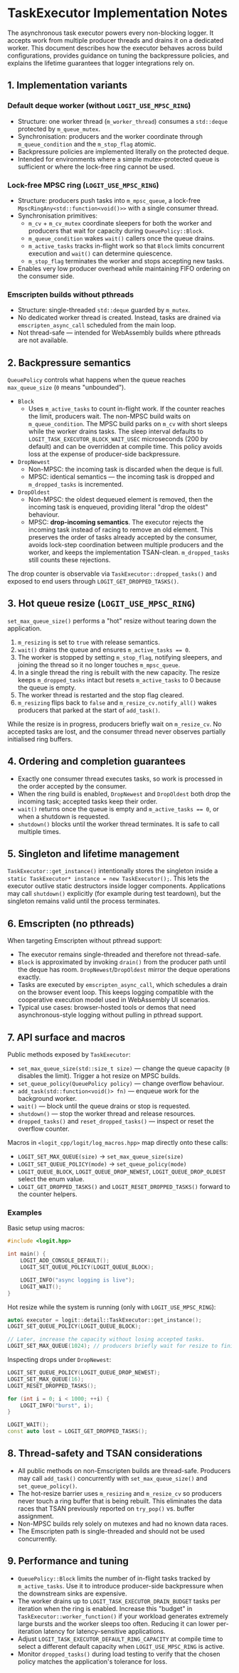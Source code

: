 # TaskExecutor Implementation Notes

The asynchronous task executor powers every non-blocking logger. It accepts
work from multiple producer threads and drains it on a dedicated worker. This
document describes how the executor behaves across build configurations,
provides guidance on tuning the backpressure policies, and explains the
lifetime guarantees that logger integrations rely on.

## 1. Implementation variants

### Default deque worker (without `LOGIT_USE_MPSC_RING`)

* Structure: one worker thread (`m_worker_thread`) consumes a `std::deque`
  protected by `m_queue_mutex`.
* Synchronisation: producers and the worker coordinate through
  `m_queue_condition` and the `m_stop_flag` atomic.
* Backpressure policies are implemented literally on the protected deque.
* Intended for environments where a simple mutex-protected queue is sufficient
  or where the lock-free ring cannot be used.

### Lock-free MPSC ring (`LOGIT_USE_MPSC_RING`)

* Structure: producers push tasks into `m_mpsc_queue`, a lock-free
  `MpscRingAny<std::function<void()>>` with a single consumer thread.
* Synchronisation primitives:
  * `m_cv` + `m_cv_mutex` coordinate sleepers for both the worker and producers
    that wait for capacity during `QueuePolicy::Block`.
  * `m_queue_condition` wakes `wait()` callers once the queue drains.
  * `m_active_tasks` tracks in-flight work so that `Block` limits concurrent
    execution and `wait()` can determine quiescence.
  * `m_stop_flag` terminates the worker and stops accepting new tasks.
* Enables very low producer overhead while maintaining FIFO ordering on the
  consumer side.

### Emscripten builds without pthreads

* Structure: single-threaded `std::deque` guarded by `m_mutex`.
* No dedicated worker thread is created. Instead, tasks are drained via
  `emscripten_async_call` scheduled from the main loop.
* Not thread-safe — intended for WebAssembly builds where pthreads are not
  available.

## 2. Backpressure semantics

`QueuePolicy` controls what happens when the queue reaches `max_queue_size`
(`0` means "unbounded").

* `Block`
  * Uses `m_active_tasks` to count in-flight work. If the counter reaches the
    limit, producers wait. The non-MPSC build waits on
    `m_queue_condition`. The MPSC build parks on `m_cv` with short sleeps while
    the worker drains tasks. The sleep interval defaults to
    `LOGIT_TASK_EXECUTOR_BLOCK_WAIT_USEC` microseconds (200 by default) and can
    be overridden at compile time. This policy avoids loss at the expense of
    producer-side backpressure.
* `DropNewest`
  * Non-MPSC: the incoming task is discarded when the deque is full.
  * MPSC: identical semantics — the incoming task is dropped and
    `m_dropped_tasks` is incremented.
* `DropOldest`
  * Non-MPSC: the oldest dequeued element is removed, then the incoming task is
    enqueued, providing literal "drop the oldest" behaviour.
  * MPSC: **drop-incoming semantics**. The executor rejects the incoming task
    instead of racing to remove an old element. This preserves the order of
    tasks already accepted by the consumer, avoids lock-step coordination
    between multiple producers and the worker, and keeps the implementation
    TSAN-clean. `m_dropped_tasks` still counts these rejections.

The drop counter is observable via `TaskExecutor::dropped_tasks()` and exposed to
end users through `LOGIT_GET_DROPPED_TASKS()`.

## 3. Hot queue resize (`LOGIT_USE_MPSC_RING`)

`set_max_queue_size()` performs a "hot" resize without tearing down the
application.

1. `m_resizing` is set to `true` with release semantics.
2. `wait()` drains the queue and ensures `m_active_tasks == 0`.
3. The worker is stopped by setting `m_stop_flag`, notifying sleepers, and
   joining the thread so it no longer touches `m_mpsc_queue`.
4. In a single thread the ring is rebuilt with the new capacity. The resize
   keeps `m_dropped_tasks` intact but resets `m_active_tasks` to 0 because the
   queue is empty.
5. The worker thread is restarted and the stop flag cleared.
6. `m_resizing` flips back to `false` and `m_resize_cv.notify_all()` wakes
   producers that parked at the start of `add_task()`.

While the resize is in progress, producers briefly wait on `m_resize_cv`. No
accepted tasks are lost, and the consumer thread never observes partially
initialised ring buffers.

## 4. Ordering and completion guarantees

* Exactly one consumer thread executes tasks, so work is processed in the order
  accepted by the consumer.
* When the ring build is enabled, `DropNewest` and `DropOldest` both drop the
  incoming task; accepted tasks keep their order.
* `wait()` returns once the queue is empty and `m_active_tasks == 0`, or when a
  shutdown is requested.
* `shutdown()` blocks until the worker thread terminates. It is safe to call
  multiple times.

## 5. Singleton and lifetime management

`TaskExecutor::get_instance()` intentionally stores the singleton inside a
`static TaskExecutor* instance = new TaskExecutor();`. This lets the executor
outlive static destructors inside logger components. Applications may call
`shutdown()` explicitly (for example during test teardown), but the singleton
remains valid until the process terminates.

## 6. Emscripten (no pthreads)

When targeting Emscripten without pthread support:

* The executor remains single-threaded and therefore not thread-safe.
* `Block` is approximated by invoking `drain()` from the producer path until the
  deque has room. `DropNewest`/`DropOldest` mirror the deque operations exactly.
* Tasks are executed by `emscripten_async_call`, which schedules a drain on the
  browser event loop. This keeps logging compatible with the cooperative
  execution model used in WebAssembly UI scenarios.
* Typical use cases: browser-hosted tools or demos that need asynchronous-style
  logging without pulling in pthread support.

## 7. API surface and macros

Public methods exposed by `TaskExecutor`:

* `set_max_queue_size(std::size_t size)` — change the queue capacity (`0`
  disables the limit). Trigger a hot resize on MPSC builds.
* `set_queue_policy(QueuePolicy policy)` — change overflow behaviour.
* `add_task(std::function<void()> fn)` — enqueue work for the background worker.
* `wait()` — block until the queue drains or stop is requested.
* `shutdown()` — stop the worker thread and release resources.
* `dropped_tasks()` and `reset_dropped_tasks()` — inspect or reset the overflow
  counter.

Macros in `<logit_cpp/logit/log_macros.hpp>` map directly onto these calls:

* `LOGIT_SET_MAX_QUEUE(size)` → `set_max_queue_size(size)`
* `LOGIT_SET_QUEUE_POLICY(mode)` → `set_queue_policy(mode)`
* `LOGIT_QUEUE_BLOCK`, `LOGIT_QUEUE_DROP_NEWEST`, `LOGIT_QUEUE_DROP_OLDEST`
  select the enum value.
* `LOGIT_GET_DROPPED_TASKS()` and `LOGIT_RESET_DROPPED_TASKS()` forward to the
  counter helpers.

### Examples

Basic setup using macros:

```cpp
#include <logit.hpp>

int main() {
    LOGIT_ADD_CONSOLE_DEFAULT();
    LOGIT_SET_QUEUE_POLICY(LOGIT_QUEUE_BLOCK);

    LOGIT_INFO("async logging is live");
    LOGIT_WAIT();
}
```

Hot resize while the system is running (only with `LOGIT_USE_MPSC_RING`):

```cpp
auto& executor = logit::detail::TaskExecutor::get_instance();
LOGIT_SET_QUEUE_POLICY(LOGIT_QUEUE_BLOCK);

// Later, increase the capacity without losing accepted tasks.
LOGIT_SET_MAX_QUEUE(1024); // producers briefly wait for resize to finish
```

Inspecting drops under `DropNewest`:

```cpp
LOGIT_SET_QUEUE_POLICY(LOGIT_QUEUE_DROP_NEWEST);
LOGIT_SET_MAX_QUEUE(16);
LOGIT_RESET_DROPPED_TASKS();

for (int i = 0; i < 1000; ++i) {
    LOGIT_INFO("burst", i);
}

LOGIT_WAIT();
const auto lost = LOGIT_GET_DROPPED_TASKS();
```

## 8. Thread-safety and TSAN considerations

* All public methods on non-Emscripten builds are thread-safe. Producers may
  call `add_task()` concurrently with `set_max_queue_size()` and
  `set_queue_policy()`.
* The hot-resize barrier uses `m_resizing` and `m_resize_cv` so producers never
  touch a ring buffer that is being rebuilt. This eliminates the data races that
  TSAN previously reported on `try_pop()` vs. buffer assignment.
* Non-MPSC builds rely solely on mutexes and had no known data races.
* The Emscripten path is single-threaded and should not be used concurrently.

## 9. Performance and tuning

* `QueuePolicy::Block` limits the number of in-flight tasks tracked by
  `m_active_tasks`. Use it to introduce producer-side backpressure when the
  downstream sinks are expensive.
* The worker drains up to `LOGIT_TASK_EXECUTOR_DRAIN_BUDGET` tasks per iteration
  when the ring is enabled. Increase this "budget" in
  `TaskExecutor::worker_function()` if your workload generates extremely large
  bursts and the worker sleeps too often. Reducing it can lower per-iteration
  latency for latency-sensitive applications.
* Adjust `LOGIT_TASK_EXECUTOR_DEFAULT_RING_CAPACITY` at compile time to select a
  different default capacity when `LOGIT_USE_MPSC_RING` is active.
* Monitor `dropped_tasks()` during load testing to verify that the chosen policy
  matches the application's tolerance for loss.
